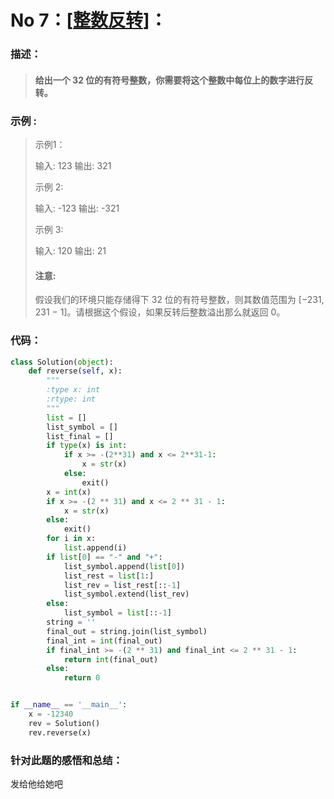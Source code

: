 # No 7：[[整数反转](https://leetcode-cn.com/problems/reverse-integer/)]：

### **描述：**

> #### 给出一个 32 位的有符号整数，你需要将这个整数中每位上的数字进行反转。

### **示例 :**

> 示例1：
>
> 输入: 123
> 输出: 321
>
>  示例 2:
>
> 输入: -123
> 输出: -321
>
> 示例 3:
>
> 输入: 120
> 输出: 21
>
> #### **注意:**
>
> 假设我们的环境只能存储得下 32 位的有符号整数，则其数值范围为 [−231,  231 − 1]。请根据这个假设，如果反转后整数溢出那么就返回 0。

### **代码：**

```python
class Solution(object):
    def reverse(self, x):
        """
        :type x: int
        :rtype: int
        """
        list = []
        list_symbol = []
        list_final = []
        if type(x) is int:
            if x >= -(2**31) and x <= 2**31-1:
                x = str(x)
            else:
                exit()
        x = int(x)
        if x >= -(2 ** 31) and x <= 2 ** 31 - 1:
            x = str(x)
        else:
            exit()
        for i in x:
            list.append(i)
        if list[0] == "-" and "+":
            list_symbol.append(list[0])
            list_rest = list[1:]
            list_rev = list_rest[::-1]
            list_symbol.extend(list_rev)
        else:
            list_symbol = list[::-1]
        string = ''
        final_out = string.join(list_symbol)
        final_int = int(final_out)
        if final_int >= -(2 ** 31) and final_int <= 2 ** 31 - 1:
            return int(final_out)
        else:
            return 0


if __name__ == '__main__':
    x = -12340
    rev = Solution()
    rev.reverse(x)


```

### **针对此题的感悟和总结**：
发给他给她吧


